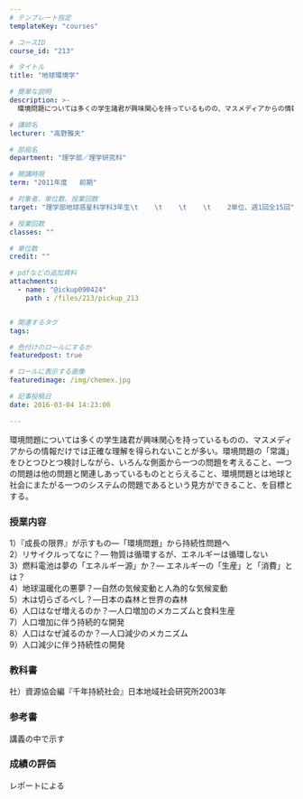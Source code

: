 ```yaml
---
# テンプレート指定
templateKey: "courses"

# コースID
course_id: "213"

# タイトル
title: "地球環境学"

# 簡単な説明
description: >-
  環境問題については多くの学生諸君が興味関心を持っているものの、マスメディアからの情報だけでは正確な理解を得られないことが多い。環境問題の「常識」をひとつひとつ検討しながら、いろんな側面から一つの問題を...

# 講師名
lecturer: "高野雅夫"

# 部局名
department: "理学部／理学研究科"

# 開講時限
term: "2011年度	前期"

# 対象者、単位数、授業回数
target: "理学部地球惑星科学科3年生\t    \t    \t    \t    2単位、週1回全15回"

# 授業回数
classes: ""

# 単位数
credit: ""

# pdfなどの追加資料
attachments: 
  - name: "@ickup090424" 
    path : /files/213/pickup_213


# 関連するタグ
tags:

# 色付けのロールにするか
featuredpost: true

# ロールに表示する画像
featuredimage: /img/chemex.jpg

# 記事投稿日
date: 2016-03-04 14:23:00

---
```

環境問題については多くの学生諸君が興味関心を持っているものの、マスメディアからの情報だけでは正確な理解を得られないことが多い。環境問題の「常識」をひとつひとつ検討しながら、いろんな側面から一つの問題を考えること、一つの問題は他の問題と関連しあっているものととらえること、環境問題とは地球と社会にまたがる一つのシステムの問題であるという見方ができること、を目標とする。


### 授業内容

1）『成長の限界』が示すもの—「環境問題」から持続性問題へ  
2）リサイクルってなに？— 物質は循環するが、エネルギーは循環しない  
3）燃料電池は夢の「エネルギー源」か？— エネルギーの「生産」と「消費」とは？  
4）地球温暖化の悪夢？—自然の気候変動と人為的な気候変動  
5）木は切らざるべし？—日本の森林と世界の森林  
6）人口はなぜ増えるのか？—人口増加のメカニズムと食料生産  
7）人口増加に伴う持続的な開発  
8）人口はなぜ減るのか？—人口減少のメカニズム  
9）人口減少に伴う持続性の開発  


### 教科書

社）資源協会編『千年持続社会』日本地域社会研究所2003年

### 参考書

講義の中で示す



### 成績の評価

レポートによる
